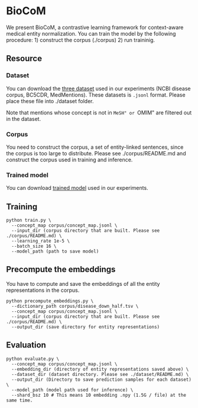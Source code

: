 # BioCoM
We present BioCoM, a contrastive learning framework for context-aware medical entity normalization. 
You can train the model by the following procedure: 1) construct the corpus (./corpus) 2) run traininig.

## Resource
### Dataset
You can download the [three dataset](http://aoi.naist.jp/biocom/) used in our experiments (NCBI disease corpus, BC5CDR, MedMentions).
These datasets is `.jsonl` format.
Please place these file into ./dataset folder.

Note that mentions whose concept is not in ``MeSH" or ``OMIM" are filtered out in the dataset.

### Corpus
You need to construct the corpus, a set of entity-linked sentences, since the corpus is too large to distribute.
Please see ./corpus/README.md and construct the corpus used in training and inference.

### Trained model
You can download [trained model](http://aoi.naist.jp/biocom/sent_50_down_half.model) used in our experiments.

## Training
```
python train.py \
  --concept_map corpus/concept_map.jsonl \
  --input_dir (corpus directory that are built. Please see ./corpus/README.md) \
  --learning_rate 1e-5 \
  --batch_size 16 \
  --model_path (path to save model)
```


## Precompute the embeddings
You have to compute and save the embeddings of all the entity representations in the corpus.
```
python precompute_embeddings.py \
  --dictionary_path corpus/disease_down_half.tsv \
  --concept_map corpus/concept_map.jsonl \
  --input_dir (corpus directory that are built. Please see ./corpus/README.md) \
  --output_dir (save directory for entity representations)
```

## Evaluation
```
python evaluate.py \
  --concept_map corpus/concept_map.jsonl \
  --embedding_dir (directory of entity representations saved above) \
  --dataset_dir (dataset directory. Please see ./dataset/README.md) \
  --output_dir (Directory to save prediction samples for each dataset) \
  --model_path (model path used for inference) \
  --shard_bsz 10 # This means 10 embedding .npy (1.5G / file) at the same time.
```
